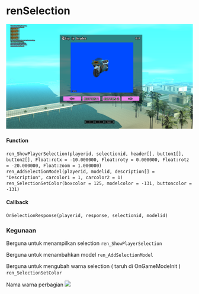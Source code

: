# renSelection 
![](https://github.com/rndwst/renSelection/blob/main/screenshot/Screenshot%20(21).png)

#### Function
```
ren_ShowPlayerSelection(playerid, selectionid, header[], button1[], button2[], Float:rotx = -10.000000, Float:roty = 0.000000, Float:rotz = -20.000000, Float:zoom = 1.000000)
ren_AddSelectionModel(playerid, modelid, description[] = "Description", carcolor1 = 1, carcolor2 = 1)
ren_SelectionSetColor(boxcolor = 125, modelcolor = -131, buttoncolor = -131)
```

#### Callback
```
OnSelectionResponse(playerid, response, selectionid, modelid)
```

### Kegunaan
Berguna untuk menampilkan selection
```ren_ShowPlayerSelection```

Berguna untuk menambahkan model
```ren_AddSelectionModel```

Berguna untuk mengubah warna selection ( taruh di OnGameModeInit )
```ren_SelectionSetColor```

Nama warna perbagian 
![](https://github.com/rndwst/renSelection/blob/main/screenshot/Screenshot%20(22).png)

